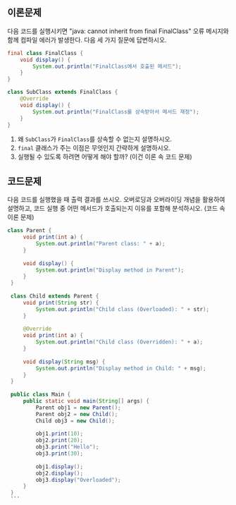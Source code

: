 ## 이론문제
다음 코드를 실행시키면 "java: cannot inherit from final FinalClass" 오류 메시지와 함께 컴파일 에러가 발생한다.
다음 세 가지 질문에 답변하시오.
   ```java
   final class FinalClass {
       void display() {
           System.out.println("FinalClass에서 호출된 메서드");
       }
   }
   
   class SubClass extends FinalClass {
       @Override
       void display() {
           System.out.println("FinalClass를 상속받아서 메서드 재정");
       }
   }
   ```
   1. 왜 `SubClass`가 `FinalClass`를 상속할 수 없는지 설명하시오.
   2. `final` 클래스가 주는 이점은 무엇인지 간략하게 설명하시오.
   3. 실행될 수 있도록 하려면 어떻게 해야 할까? (이건 이론 속 코드 문제)
   


## 코드문제
다음 코드를 실행했을 때 출력 결과를 쓰시오.
오버로딩과 오버라이딩 개념을 활용하여 설명하고, 코드 실행 중 어떤 메서드가 호출되는지 이유를 포함해 분석하시오. (코드 속 이론 문제)
   
   ```java
   class Parent {
        void print(int a) {
            System.out.println("Parent class: " + a);
        }
    
        void display() {
            System.out.println("Display method in Parent");
        }
    }
    
    class Child extends Parent {
        void print(String str) {
            System.out.println("Child class (Overloaded): " + str);
        }
    
        @Override
        void print(int a) {
            System.out.println("Child class (Overridden): " + a);
        }
    
        void display(String msg) {
            System.out.println("Display method in Child: " + msg);
        }
    }
    
    public class Main {
        public static void main(String[] args) {
            Parent obj1 = new Parent();
            Parent obj2 = new Child();
            Child obj3 = new Child();
    
            obj1.print(10);
            obj2.print(20);
            obj3.print("Hello");
            obj3.print(30);
    
            obj1.display();
            obj2.display();
            obj3.display("Overloaded");
        }
    }
    ```
